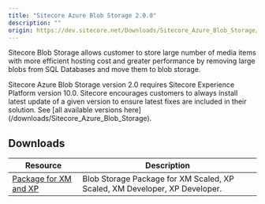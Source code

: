```yaml
---
title: "Sitecore Azure Blob Storage 2.0.0"
description: ""
origin: https://dev.sitecore.net/Downloads/Sitecore_Azure_Blob_Storage/1x/Sitecore_Azure_Blob_Storage_200
---
```


Sitecore Blob Storage allows customer to store large number of media items with more efficient hosting cost and greater performance by removing large blobs from SQL Databases and move them to blob storage.

  <Alert variant='warning' mb={4}>
    <AlertIcon />
    Sitecore Azure Blob Storage version 2.0 requires Sitecore Experience Platform version 10.0.
  </Alert>
  
  <Alert variant='warning' mb={4}>
    <AlertIcon />
    Sitecore encourages customers to always install latest update of a given version to ensure latest fixes are included in their solution. See [all available versions here](/downloads/Sitecore_Azure_Blob_Storage).
  </Alert>
  

## Downloads

 | Resource | Description |
 | --- | --- |
 | [Package for XM and XP](https://scdp.blob.core.windows.net/downloads/Sitecore%20Experience%20Platform/100/Sitecore%20Experience%20Platform%20100/Secure/Sitecore.BlobStorageProvider%202.0.0%20rev.%20000410.scwdp.zip) | Blob Storage Package for XM Scaled, XP Scaled, XM Developer, XP Developer. |
